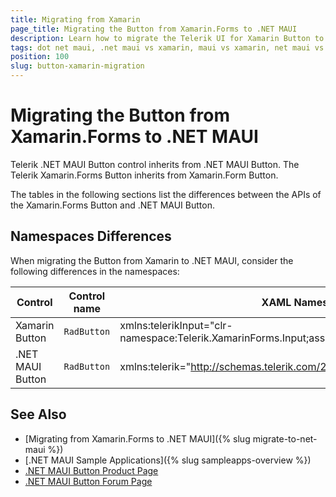 ```yaml
---
title: Migrating from Xamarin
page_title: Migrating the Button from Xamarin.Forms to .NET MAUI
description: Learn how to migrate the Telerik UI for Xamarin Button to the Telerik UI for .NET MAUI Button by updating the namespaces, the incompatible NuGet packages and API.
tags: dot net maui, .net maui vs xamarin, maui vs xamarin, net maui vs xamarin, migration, xamarin.forms
position: 100
slug: button-xamarin-migration
---
```


# Migrating the Button from Xamarin.Forms to .NET MAUI

Telerik .NET MAUI Button control inherits from .NET MAUI Button. The Telerik Xamarin.Forms Button inherits from Xamarin.Form Button.

The tables in the following sections list the differences between the APIs of the Xamarin.Forms Button and .NET MAUI Button.

## Namespaces Differences

When migrating the Button from Xamarin to .NET MAUI, consider the following differences in the namespaces:

| Control | Control name | XAML Namespace | C# Namespace|
| --------------- | --------------- | --------------- | --------------- |
| Xamarin Button | `RadButton` | xmlns:telerikInput="clr-namespace:Telerik.XamarinForms.Input;assembly=Telerik.XamarinForms.Input" | using Telerik.XamarinForms.Input; |
| .NET MAUI Button | `RadButton` | xmlns:telerik="http://schemas.telerik.com/2022/xaml/maui" | using Telerik.Maui.Controls; |

## See Also

* [Migrating from Xamarin.Forms to .NET MAUI]({% slug migrate-to-net-maui %})
* [.NET MAUI Sample Applications]({% slug sampleapps-overview %})
* [.NET MAUI Button Product Page](https://www.telerik.com/maui-ui/button)
* [.NET MAUI Button Forum Page](https://www.telerik.com/forums/maui?tagId=1764)
